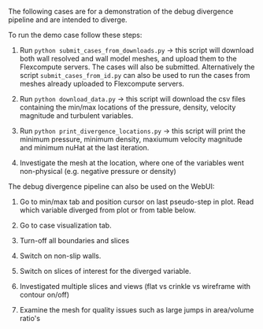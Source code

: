 The following cases are for a demonstration of the debug divergence pipeline and are intended to diverge. 

To run the demo case follow these steps:

1. Run `python submit_cases_from_downloads.py` -> this script will download both wall resolved and wall model meshes, and upload them to the Flexcompute servers. The cases will also be submitted. Alternatively the script `submit_cases_from_id.py` can also be used to run the cases from meshes already uploaded to Flexcompute servers.

2. Run `python download_data.py` -> this script will download the csv files containing the min/max locations of the pressure, density, velocity magnitude and turbulent variables.

3. Run `python print_divergence_locations.py` -> this script will print the minimum pressure, minimum density, maxiumum velocity magnitude and minimum nuHat at the last iteration.

4. Investigate the mesh at the location, where one of the variables went non-physical (e.g. negative pressure or density)

The debug divergence pipeline can also be used on the WebUI:

1. Go to min/max tab and position cursor on last pseudo-step in plot. Read which variable diverged from plot or from table below.

2. Go to case visualization tab.

3. Turn-off all boundaries and slices

4. Switch on non-slip walls.

5. Switch on slices of interest for the diverged variable.

6. Investigated multiple slices and views (flat vs crinkle vs wireframe with contour on/off)

7. Examine the mesh for quality issues such as large jumps in area/volume ratio's
